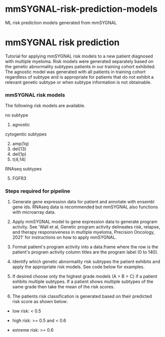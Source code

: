 # mmSYGNAL-risk-prediction-models
ML risk prediction models generated from mmSYGNAL

# **mmSYGNAL risk prediction**  
  
Tutorial for applying mmSYGNAL risk models to a new patient diagnosed with 
multiple myeloma. Risk models were generated separately based on the genetic
abnormality subtypes patients in our training cohort exhibited. The agnostic 
model was generated with all patients in training cohort regardless of subtype
and is appropriate for patients that do not exhibit a relevant genetic subtype
or when subtype information is not obtainable.  
  
### **mmSYGNAL risk models**    
  
The following risk models are available.    
  
no subtype    
   
1. agnostic  

cytogentic subtypes  
  
2. amp(1q)  
3. del(13)  
4. del(1p) 
5. t(4;14)
  
RNAseq subtypes  
  
5. FGFR3  
  
### **Steps required for pipeline**    
  
1. Generate gene expression data for patient and annotate with ensembl gene ids. 
RNAseq data is recommended but mmSYGNAL also functions with microarray data.
  
2. Apply mmSYGNAL model to gene expression data to generate program activity. 
See 'Wall et al, Genetic program activity delineates risk, relapse, and therapy responsiveness in multiple myeloma,
Precision Oncology, 2021' for instructions on how to apply mmSYGNAL.
  
3. Format patient's program activity into a data.frame where the row is the
patient's program activity column titles are the program label (0 to 140).  

4. Identify which genetic abnormality risk subtypes the patient exhibits and
apply the appropriate risk models. See code below for examples. 
  
5. If desired choose only the highest grade models (A > B > C) if a patient 
exhbits multiple subtypes. If a patient shows multiple subtypes of the same
grade then take the mean of the risk scores.  
  
6. The patients risk classification is generated based on their predicted 
risk score as shown below:  
  
+ low risk: < 0.5  
  
+ high risk: >= 0.5 and < 0.6  
  
+ extreme risk: >= 0.6  
  
